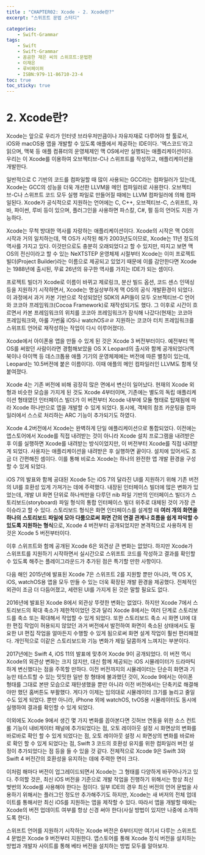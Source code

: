 ```yaml
---
title : "CHAPTER02: Xcode - 2. Xcode란?"
excerpt: "스위프트 문법 스터디"

categories:
    - Swift-Grammar
tags:
    - Swift
    - Swift-Grammar
    - 꼼곰한 재은 씨의 스위프트:문법편
    - 이재은
    - 루비페이퍼
    - ISBN:979-11-86710-23-4
toc: true
toc_sticky: true
---
```


# 2. Xcode란?

Xcode는 앞으로 우리가 인터넷 브라우저만큼이나 자유자재로 다루어야 할 툴로서, iOS와 macOS용 앱을 개발할 수 있도록 애플에서 제공하는 IDE이다. '엑스코드'라고 읽으며, 맥북 등 애플 컴퓨터의 운영체제인 맥 OS에서만 실행되는 애플리케이션이다. 우리는 이 Xcode를 이용하여 오브젝티브-C나 스위프트를 작성하고, 애플리케이션을 개발한다.

일반적으로 C 기반의 코드를 컴파일할 때 많이 사용되는 GCC라는 컴파일러가 있는데, Xcode는 GCC의 성능을 더욱 개선한 LLVM을 메인 컴파일러로 사용한다. 오브젝티브-C나 스위프트 코드 모두 실행 파일로 만들어질 때에는 LLVM 컴파일러에 의해 컴파일된다. Xcode가 공식적으로 지원하는 언어에는 C, C++, 오브젝티브-C, 스위프트, 자바, 파이썬, 루비 등이 있으며, 플러그인을 사용하면 파스칼, C#, 펄 등의 언어도 지원 가능하다.

Xcode는 무척 방대한 역사를 자랑하는 애플리케이션이다. Xcode의 시작은 맥 OS의 시작과 거의 일치하는데, 맥 OS가 시작된 해가 2003년도이므로, Xcode는 11년 정도의 역사를 가지고 있다. 이것만으로도 충분히 오래되었다고 할 수 있지만, 따지고 보면 맥 OS의 전신이라고 할 수 있는 NeXTSTEP 운영체제 시절부터 Xcode는 이미 프로젝트 빌더(Project Builder)라는 이름으로 제공되고 있었기 때문에 이를 감안한다면 Xcode는 1988년에 출시된, 무료 26년의 유구한 역사를 가지는 IDE가 되는 셈이다.

프로젝트 빌더가 Xcode로 이름이 바뀌고 제로링크, 분산 빌드 옵션, 코드 센스 인덱싱 등을 지원하기 시작하면서, Xcode는 명실상부하게 맥 OS의 공식 개발환경이 되었다. 이 과정에서 과거 카본 기반으로 작성되었던 SDK의 API들이 모두 오브젝티브-C 언어와 코코아 프레임워크(Cocoa Framework)로 재작성되기도 했다. 그 이후로 시간이 흐르면서 카본 프레임워크의 위치를 코코아 프레임워크가 잠식해 나갔다(현재는 코코아 프레임워크와, 아룰 가번욿 iOS나 watchOSㄹㄹ 지원하는 코코아 터치 프레임워크를 스위프트 언어로 재작성하는 작업이 다시 이루어졌다).

Xcode에서 아이폰용 앱을 만들 수 있게 된 것은 Xcode 3 버전부터이다. 예전부터 맥 OS를 써왔던 사람이라면 경험해보았을 OS X Leopard의 출시와 함께 공개되었다(맥북이나 아이맥 등 데스크톱용 애플 기기의 운영체제에는 버전에 따른 별칭이 있는데, Leopard는 10.5버전에 붙은 이름이다). 이때 애플의 메인 컴파일러인 LLVM도 함께 덧붙여졌다.

Xcode 4는 기존 버전에 비해 굉장히 많은 면에서 변신이 일어났다. 현재의 Xcode 외형과 비슷한 모습을 가지게 된 것도 Xcode 4부터이며, 기존에는 별도의 독립 애플리케이션 형태였던 인터페이스 빌더가 이 버전부터 Xcode 내부에 모듈 형태로 탑재됨에 따라 Xcode 하나만으로 앱을 개발할 수 있게 되었다. 동시에, 객체의 참조 카운팅을 컴파일러에서 스스로 처리하는 ARC 기능이 추가되기도 하였다.

Xcode 4.2버전에서 Xcode는 완벽하게 단일 애플리케이션으로 통합되었다. 이전에는 앱스토어에서 Xcode를 직접 내려받는 것이 아니라 Xcode 설치 프로그램을 내려받은 후 이를 실행하면 Xcode를 내려받는 방식이었지만, 이 버전부터 Xcode를 직접 내려받게 되었다. 사용자는 애플리케이션을 내려받은 후 실행하면 끝이다. 설치에 있어서도 조금 더 간편해진 셈이다. 이를 통해 비로소 Xcode는 하나의 완전한 앱 개발 환경을 구성할 수 있게 되었다.

iOS 7의 발표와 함께 공대된 Xcode 5는 iOS 7의 달라진 UI를 지원하기 위해 기존 버전의 UI를 호환성 있게 가져가는 데에 주력했다. 내장된 인터페이스 빌더에 많은 변화가 있었는데, 개발 UI 화면 단위로 하나씩만을 다루던 nib 파일 기반의 인터페이스 빌더가 스토리보드(storyboard) 파일 형식의 통합 인터페이스 빌더 위주로 대체된 것이 가장 큰 이슈라고 할 수 있다. 스토리보드 형식은 화면 인터페이스를 설계할 때 **여러 개의 화면을 하나의 스토리보드 파일에 모아 다룸으로써 화면 간의 연결 관계나 흐름을 쉽게 파악할 수 있도록 지원하는 형식**으로, Xcode 4 버전부터 공개되었지만 본격적으로 사용하게 된 것은 Xcode 5 버전부터이다.

이후 스위프트와 함께 공개된 Xcode 6은 외견상 큰 변화는 없었다. 하지만 Xcode가 스위프트를 지원하기 시작하면서 실시간으로 스위프트 코드를 작성하고 결과를 확인할 수 있도록 해주는 플레이그라운드가 추가된 점은 특기할 만한 사항이다.

다음 해인 2015년에 발표된 Xcode 7은 스위프트 2를 지원할 뿐만 아니라, 맥 OS X, iOS, watchOS용 앱을 모두 만들 수 있는 더욱 확장된 개발 환경을 제공했다. 전체적인 외관이 조금 더 다듬어졌고, 세련된 UI를 가지게 된 것은 말할 필요도 없다.

2016년에 발표된 Xcode 8에서 외관상 뚜렷한 변화는 없었다. 하지만 Xcode 7에서 스토리보드의 확대 축소가 제한적이었던 것과 달리 Xocde 8에서는 여러 단계로 스토리보드를 축소 또는 확대해서 작업할 수 있게 되었다. 또한 스토리보드 축소 시 화면 UI에 대한 편집 작업이 허용되지 않았던 과거 버전에서 발전하여 화면이 축소된 상태에서도 필요한 UI 편집 작업을 얼마든지 수행할 수 있게 됨으로써 화면 설계 작업이 훨씬 편리해졌다. 개인적으로 이같은 스토리보드와 기능 변화가 제일 달콤하게 느껴지는 부분이다.

2017년에는 Swift 4, iOS 11의 발표에 맞추어 Xocde 9이 공개되었다. 이 버전 역시 Xcode의 외관상 변화는 크지 않지만, 대신 함께 제공되는 iOS 시뮬레이터가 드라마틱하게 변신했다는 점을 주목할 만하다. 이전 버전까지의 시뮬레이터는 단순히 화면과 기능만 테스트할 수 있는 밋밋한 일반 창 형태에 불과했던 것이, Xcode 9에서는 아이폰 형태를 그대로 본딴 모습으로 재탄생했을 뿐만 아니라 이전 버전에서는 단축키로 해결해야만 했던 홈버튼도 부활했다. 게다가 이제는 임의대로 시뮬레이터 크기를 늘리고 줄일 수도 있게 되었다. 뿐만 아니라, iPhone 외에 watchOS, tvOS용 시뮬레이터도 동시에 실행하여 결과를 확인할 수 있게 되었다.

이외에도 Xcode 9에서 생긴 몇 가지 변화를 꼽아본다면 깃허브 연동을 위한 소스 컨트롤 기능이 내비게이터 패널에 추가되었다는 점, 오토 레이아웃 설정 시 화면상의 변화를 바로바로 확인 할 수 있게 되었다는 점, 오토 레이아웃 설정 시 화면상의 변화를 바로바로 확인 할 수 있게 되었다는 점, Swift 3 코드의 호환성 유지를 위한 컴파일러 버전 설정이 추가되었다는 점 등을 들 수 있을 것 같다. 전체적으로 Xcode 9은 Swift 3와 Swift 4 버전간의 호환성을 유지하는 데에 주력한 면이 크다.

이처럼 해마다 버전이 업그레이드되면서 Xcode는 그 형태를 다양하게 바꾸어나가고 있다. 주의할 것은, 최신 iOS 버전을 기준으로 개발 작업을 진행하기 위해서는 항상 최신 벚번의 Xcode를 사용해야 한다는 점이다. 일부 IDE의 경우 최신 버전의 언어 문법을 사용하기 위해서는 플러그인 정도만 추가해주기도 하지만, Xcode는 새 버저의 전체 업데이트를 통해서만 최신 iOS를 지원하는 앱을 제작할 수 있다. 따라서 앱을 개발할 때에는 Xcode의 버전 업데이트 여부를 항상 신경 써야 한다(사실 방법이 있지만 나중에 소개하도록 한다).

스위프트 언어를 지원하기 시작하는 Xcode 버전은 6부터지만 여기서 다루는 스위프트 4 문법은 Xcode 9 버전부터 지원한다. 앱스토어를 통해 Xcode 정식 버전을 설치하는 방법과 개발자 사이트를 통해 베타 버전을 설치하는 방법 모두를 알아보자.